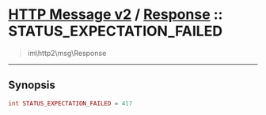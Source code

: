 # [HTTP Message v2](http2.md) / [Response](http2-Response.md) :: STATUS_EXPECTATION_FAILED
 > im\http2\msg\Response
____

## Synopsis
```php
int STATUS_EXPECTATION_FAILED = 417
```
